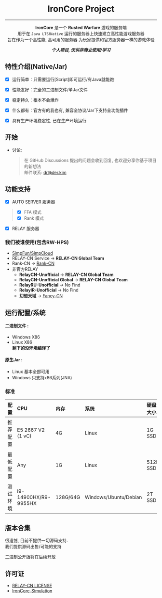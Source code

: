 <div align="center">
<h1>IronCore Project</h1>

----
**IronCore** 是一个 **Rusted Warfare** 游戏的服务端  
用于在 `Java LTS`/`Native` 运行的服务器上快速建立高性能游戏服务器  
旨在作为一个高性能, 高可用的服务器 为玩家提供和官方服务器一样的游戏体验

_**个人项目, 仅供非商业使用/学习**_
</div>

## 特性介绍(Native/Jar)
- [x] 运行简单：只需要运行[Script]即可运行/有Java就能跑
- [x] 性能友好：完全的二进制文件/单Jar文件
- [x] 稳定持久：根本不会爆炸
- [x] 什么都有：官方有的我也有, 兼容全协议/Jar下支持全功能插件
- [x] 具有生产环境稳定性, 已在生产环境运行


## 开始
- 讨论:
  > 在 GitHub Discussions 提出的问题会收到回复, 也欢迎分享你基于项目的新想法  
  > 邮件联系: dr@der.kim

## 功能支持
- [x] AUTO SERVER 服务器
> - [x] FFA 模式
> - [x] Rank 模式
- [x] RELAY 服务器

### 我们被谁使用(包含RW-HPS)  
- [SimpFun/SimpCloud](https://sfe.simpfun.cn)
- RELAY-CN Service -> **RELAY-CN Global Team**
- Rank-CN -> [Rank-CN](https://xmrank.someo.top)
- 非官方RELAY
  - **RelayCN-Unofficial** -> **RELAY-CN Global Team**
  - **RelayCN-Unofficial Global** -> **RELAY-CN Global Team**
  - **RelayRU-Unofficial** -> No Find
  - **RelayIR-Unofficial** -> No Find
  - **幻想天域** -> [Fancy-CN](https://fancy.someo.top)

## 运行配置/系统  
#### 二进制文件 :
+ Windows X86  
+ Linux X86  
**剩下的没环境编译了**  
#### 原生Jar :
+ Linux 基本全部可用
+ Windows 只支持x86系列(JNA)

### 标准

| 配置 		  | CPU               | 内存 	  | 系统 			 | 硬盘大小 	    | Java                   |
|:-------|:------------------|:------|:-------|:----------|:-----------------------|
| 推荐配置 	    | E5 2667 V2 (1 vC) | 4G | Linux      | 1G SSD | Java 24 (Azul JDK LTS)     |
| 最低配置 	        | Any    | 1G  | Linux      | 512M SSD | Java 24 (Azul JDK LTS) |
| 测试环境 	        | i9-14900HX/R9-9955HX        | 128G/64G  | Windows/Ubuntu/Debian      | 2T SSD | Java 24 (Azul JDK LTS)     |

## 版本合集
很遗憾, 目前不提供一切源码支持.  
我们提供源码出售/可能的支持  

二进制公开版将在后续开放

## 许可证
+ [RELAY-CN LICENSE](https://github.com/RELAY-CN/.github/blob/main/LICENSE.md)  
+ [IronCore-Simulation](https://github.com/RELAY-CN/.github/blob/main/IronCore-Simulation.md)
